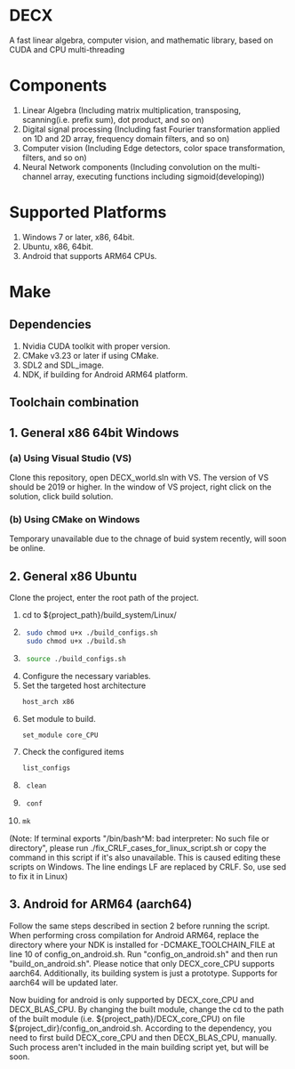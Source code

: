 # DECX
A fast linear algebra, computer vision, and mathematic library, based on CUDA and CPU multi-threading

# Components
1. Linear Algebra (Including matrix multiplication, transposing, scanning(i.e. prefix sum), dot product, and so on)
2. Digital signal processing (Including fast Fourier transformation applied on 1D and 2D array, frequency domain filters, and so on)
3. Computer vision (Including Edge detectors, color space transformation, filters, and so on)
4. Neural Network components (Including convolution on the multi-channel array, executing functions including sigmoid(developing))

# Supported Platforms
1. Windows 7 or later, x86, 64bit.
2. Ubuntu, x86, 64bit.
3. Android that supports ARM64 CPUs.


# Make
## Dependencies
1. Nvidia CUDA toolkit with proper version.
2. CMake v3.23 or later if using CMake.
3. SDL2 and SDL_image.
4. NDK, if building for Android ARM64 platform.

## Toolchain combination

## 1. General x86 64bit Windows
### (a) Using Visual Studio (VS)
Clone this repository, open DECX_world.sln with VS. The version of VS should be 2019 or higher. In the window of VS project, right click on the solution, click build solution.

### (b) Using CMake on Windows
Temporary unavailable due to the chnage of buid system recently, will soon be online.

## 2. General x86 Ubuntu
Clone the project, enter the root path of the project. 
1. cd to ${project\_path}/build_system/Linux/
2. ```bash 
    sudo chmod u+x ./build_configs.sh
    sudo chmod u+x ./build.sh
3. ```bash
    source ./build_configs.sh
4. Configure the necessary variables.
5. Set the targeted host architecture
    ```bash
    host_arch x86
6. Set module to build.
    ```bash 
    set_module core_CPU
7. Check the configured items
    ```bash
    list_configs
8. ```bash
    clean
9. ```bash
    conf
10. ```bash
    mk

(Note: If terminal exports "/bin/bash^M: bad interpreter: No such file or directory", please run ./fix_CRLF_cases_for_linux_script.sh or copy the command in this script if it's also unavailable. This is caused editing these scripts on Windows. The line endings LF are replaced by CRLF. So, use sed to fix it in Linux)

## 3. Android for ARM64 (aarch64)
Follow the same steps described in section 2 before running the script. When performing cross compilation for Android ARM64, replace the directory where your NDK is installed for -DCMAKE_TOOLCHAIN_FILE at line 10 of config_on_android.sh. Run "config_on_android.sh" and then run "build_on_android.sh". Please notice that only DECX_core_CPU supports aarch64. Additionally, its building system is just a prototype. Supports for aarch64 will be updated later.

Now buiding for android is only supported by DECX_core_CPU and DECX_BLAS_CPU. By changing the built module, change the cd to the path of the built module (i.e. \${project_path}/DECX_core_CPU) on file ${project_dir}/config_on_android.sh. According to the dependency, you need to first build DECX_core_CPU and then DECX_BLAS_CPU, manually. Such process aren't included in the main building script yet, but will be soon.
